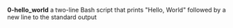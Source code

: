 **0-hello_world**
a two-line Bash script that prints "Hello, World" followed by a new line to the standard output

